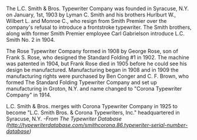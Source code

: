 <!-- TITLE: Smith-Corona -->
<!-- SUBTITLE: A Quick History -->

The L.C. Smith & Bros. Typewriter Company was founded in Syracuse, N.Y. on January, 1st, 1903 by Lyman C. Smith and his brothers Hurlburt W., Wilbert L. and Monroe C., who resign from Smith Premier over the company's refusal to introduce a frontstroke typewriter. The Smith brothers, along with former Smith Premier employee Carl Gabrielson introduce L.C. Smith No. 2 in 1904.

The Rose Typewriter Company formed in 1908 by George Rose, son of Frank S. Rose, who designed the Standard Folding #1 in 1902. The machine was patented in 1904, but Frank Rose died in 1905 before he could see his design be manufactured. Manufacturing began in 1908 and in 1909 the manufacturing rights were purchased by Ben Conger and C. F. Brown, who formed The Standard Folding Typewriter Company and set up manufacturing in Groton, N.Y. and name changed to "Corona Typewriter Company" in 1914.

L.C. Smith & Bros. merges with Corona Typewriter Company in 1925 to become "L.C. Smith Bros. & Corona Typewriters, Inc." headquartered in Syracuse, N.Y.
*-From The Typewriter Database (http://typewriterdatabase.com/smithcorona.86.typewriter-serial-number-database)*